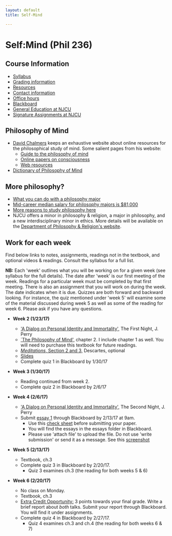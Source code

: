 ```yaml
---
layout: default
title: Self-Mind

---
```


# Self:Mind (Phil 236)



## Course Information
+ [Syllabus](Syllabus.pdf)
+ [Grading information](/Teaching/Grading/)
+ [Resources](/Teaching/Resources/)
+ [Contact information](/Contact)
+ [Office hours](/Contact/Office)
+ [Blackboard](http://blackboard.njcu.edu) 
+ [General Education at NJCU](http://www.njcu.edu/department/general-education)
+ [Signature Assignments at NJCU](http://www.njcu.edu/academics/general-education/signature-assignment-information-students)

## Philosophy of Mind
+ [David Chalmers](http://consc.net/chalmers/) keeps an exhaustive website about online resources for the philosophical study of mind. Some salient pages from his website: 
	+ [Guide to the philosophy of mind](http://consc.net/guide.html)
	+ [Online papers on consciousness](http://consc.net/online/)
	+ [Web resources](http://consc.net/resources.html)
+ [Dictionary of Philosophy of Mind](http://philosophy.uwaterloo.ca/MindDict/)


## More philosophy? 

+ [What you can do with a philosophy major](http://whatcanidowiththismajor.com/major/philosophy/)
+ [Mid-career median salary for philosophy majors is $81,000](http://online.wsj.com/public/resources/documents/info-Degrees_that_Pay_you_Back-sort.html)
+ [More reasons to study philosophy here](http://www.njcu.edu/philosophyreligion/why-philosophy)
+ NJCU offers a minor in philosophy & religion, a major in philosophy, and a new interdisciplinary minor in ethics. More details will be available on the [Department of Philosophy & Religion's website](http://www.njcu.edu/department/philosophy-religion).

## Work for each week
Find below links to notes, assignments, readings not in the textbook, and optional videos & readings. Consult the syllabus for a full list. 

**NB:** Each 'week' outlines what you will be working on for a given week (see syllabus for the full details).  The date after 'week' is our first meeting of the week. Readings for a particular week must be completed by that first meeting. There is also an assignment that you will work on during the week. The date indicates when it is due. Quizzes are both forward and backward looking. For instance, the quiz mentioned under 'week 5' will examine some of the material discussed during week 5 as well as some of the reading for week 6. Please ask if you have any questions. 

+ **Week 2 (1/23/17)**
	+ ['A Dialog on Personal Identity and Immortality',](http://www.humanscience.org/docs/Perry%20(1978)%20A%20Dialogue%20on%20Personal%20Identity%20and%20Immortality.pdf) The First Night, J. Perry
	+ [`The Philosophy of Mind',](kim1and2.pdf) chapter 2. I include chapter 1 as well. You will need to purchase this textbook for future readings. 
	+ [*Meditations*, Section 2 and 3,](http://www.earlymoderntexts.com/assets/pdfs/descartes1641.pdf) Descartes, optional
	+ [Slides](identity.pdf)
	+ Complete quiz 1 in Blackboard by 1/30/17

+ **Week 3 (1/30/17)** 
	+ Reading continued from week 2.
	+ Complete quiz 2 in Blackboard by 2/6/17

+ **Week 4 (2/6/17)**
	+ ['A Dialog on Personal Identity and Immortality',](http://www.humanscience.org/docs/Perry%20(1978)%20A%20Dialogue%20on%20Personal%20Identity%20and%20Immortality.pdf) The Second Night, J. Perry
	+ Submit [essay 1](/Teaching/Mind/Personal/Essay) through Blackboard by 2/13/17 at 9am. 
		+ Use this [check sheet](/Teaching/Check) before submitting your paper. 
		+ You will find the essays in the essays folder in Blackboard. 
		+ Please use 'attach file' to upload the file. Do not use 'write submission' or send it as a message. See this [screenshot](screenshot.png)

+ **Week 5 (2/13/17)**
	+ Textbook, ch.3
	+ Complete quiz 3 in Blackboard by 2/20/17. 
		+ Quiz 3 examines ch.3 (the reading for both weeks 5 & 6)

+ **Week 6 (2/20/17)**
	+ No class on Monday.
	+ Textbook, ch.3
	+ [Extra Credit Opportunity:](/Teaching/Drones.pdf) 3 points towards your final grade. Write a brief report about *both* talks. Submit your report through Blackboard. You will find it under assignments. 
	+ Complete quiz 4 in Blackboard by 2/27/17. 
		+ Quiz 4 examines ch.3 and ch.4 (the reading for both weeks 6 & 7)

